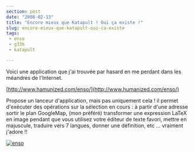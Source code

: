 ```yaml
---
section: post
date: "2008-02-13"
title: "Encore mieux que Katapult ! Oui ça existe !"
slug: encore-mieux-que-katapult-oui-ca-existe
tags:
 - enso
 - g33k
 - katapult

---
```


Voici une application que j'ai trouvée par hasard en me perdant dans les méandres de l'Internet.

[http://www.hamunized.com/enso/](http://www.humanized.com/enso/)

Propose un lanceur d'application, mais pas uniquement cela ! il permet d'exécuter des opérations sur la sélection en cours : à partir d'une adresse sortir le plan GoogleMap, (mon préféré) transformer une expression LaTeX en image pendant que vous utilisez votre éditeur de texte favori, mettre en majuscule, traduire vers 7 langues, donner une définition, etc ... vraiment j'adore !!

[![enso](http://static.zenithar.org/wp-content/uploads/enso.jpg)](http://static.zenithar.org/wp-content/uploads/enso.jpg)
